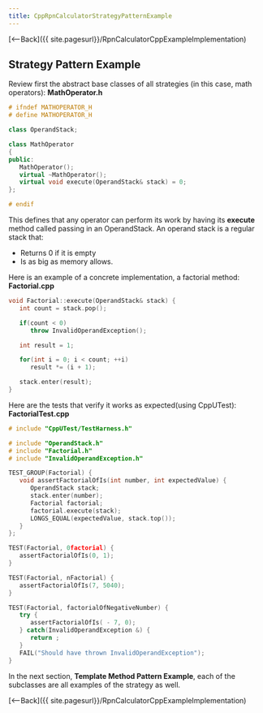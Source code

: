 ```yaml
---
title: CppRpnCalculatorStrategyPatternExample
---
```

[<--Back]({{ site.pagesurl}}/RpnCalculatorCppExampleImplementation)
## Strategy Pattern Example
Review first the abstract base classes of all strategies (in this case, math operators):
**MathOperator.h**
```cpp
# ifndef MATHOPERATOR_H
# define MATHOPERATOR_H

class OperandStack;

class MathOperator
{
public:
   MathOperator();
   virtual ~MathOperator();
   virtual void execute(OperandStack& stack) = 0;
};

# endif
```

This defines that any operator can perform its work by having its **execute** method called passing in an OperandStack. An operand stack is a regular stack that:
* Returns 0 if it is empty
* Is as big as memory allows.

Here is an example of a concrete implementation, a factorial method:
**Factorial.cpp**
```cpp
void Factorial::execute(OperandStack& stack) {
   int count = stack.pop();

   if(count < 0)
      throw InvalidOperandException();

   int result = 1;

   for(int i = 0; i < count; ++i)
      result *= (i + 1);

   stack.enter(result);
}
```

Here are the tests that verify it works as expected(using CppUTest):
**FactorialTest.cpp**
```cpp
# include "CppUTest/TestHarness.h"

# include "OperandStack.h"
# include "Factorial.h"
# include "InvalidOperandException.h"

TEST_GROUP(Factorial) {
   void assertFactorialOfIs(int number, int expectedValue) {
      OperandStack stack;
      stack.enter(number);
      Factorial factorial;
      factorial.execute(stack);
      LONGS_EQUAL(expectedValue, stack.top());
   }
};

TEST(Factorial, 0factorial) {
   assertFactorialOfIs(0, 1);
}

TEST(Factorial, nFactorial) {
   assertFactorialOfIs(7, 5040);
}

TEST(Factorial, factorialOfNegativeNumber) {
   try {
      assertFactorialOfIs( - 7, 0);
   } catch(InvalidOperandException &) {
      return ;
   }
   FAIL("Should have thrown InvalidOperandException");
}
```

In the next section, **Template Method Pattern Example**, each of the subclasses are all examples of the strategy as well.

[<--Back]({{ site.pagesurl}}/RpnCalculatorCppExampleImplementation)
